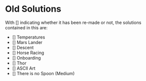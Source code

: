 # Old Solutions

With [] indicating whether it has been re-made or not, the solutions contained in this are:

- [] Temperatures
- [] Mars Lander
- [] Descent
- [] Horse Racing
- [] Onboarding
- [] Thor
- [] ASCII Art
- [] There is no Spoon (Medium)
